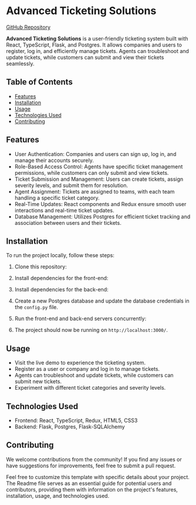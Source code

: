# Advanced Ticketing Solutions

[GitHub Repository](link-to-github)

**Advanced Ticketing Solutions** is a user-friendly ticketing system built with React, TypeScript, Flask, and Postgres. It allows companies and users to register, log in, and efficiently manage tickets. Agents can troubleshoot and update tickets, while customers can submit and view their tickets seamlessly.

## Table of Contents

- [Features](#features)
- [Installation](#installation)
- [Usage](#usage)
- [Technologies Used](#technologies-used)
- [Contributing](#contributing)

## Features

- User Authentication: Companies and users can sign up, log in, and manage their accounts securely.
- Role-Based Access Control: Agents have specific ticket management permissions, while customers can only submit and view tickets.
- Ticket Submission and Management: Users can create tickets, assign severity levels, and submit them for resolution.
- Agent Assignment: Tickets are assigned to teams, with each team handling a specific ticket category.
- Real-Time Updates: React components and Redux ensure smooth user interactions and real-time ticket updates.
- Database Management: Utilizes Postgres for efficient ticket tracking and association between users and their tickets.

## Installation

To run the project locally, follow these steps:

1. Clone this repository:

2. Install dependencies for the front-end:

3. Install dependencies for the back-end:

4. Create a new Postgres database and update the database credentials in the `config.py` file.

5. Run the front-end and back-end servers concurrently:

6. The project should now be running on `http://localhost:3000/`.

## Usage

- Visit the live demo to experience the ticketing system.
- Register as a user or company and log in to manage tickets.
- Agents can troubleshoot and update tickets, while customers can submit new tickets.
- Experiment with different ticket categories and severity levels.

## Technologies Used

- Frontend: React, TypeScript, Redux, HTML5, CSS3
- Backend: Flask, Postgres, Flask-SQLAlchemy

## Contributing

We welcome contributions from the community! If you find any issues or have suggestions for improvements, feel free to submit a pull request.

Feel free to customize this template with specific details about your project. The Readme file serves as an essential guide for potential users and contributors, providing them with information on the project's features, installation, usage, and technologies used.
